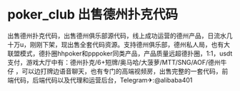# poker_club 出售德州扑克代码
出售德州扑克代码，出售德州俱乐部源代码，线上成功运营的德州产品，日流水几十万u，刚刚下架，现出售全套代码资源。支持德州俱乐部，德州私人局，也有大联盟模式，德扑圈hhpoker和pppoker同类产品，产品质量远超德扑圈，1:1，usdt支付，游戏大厅中有：德州扑克/6+短牌/奥马哈/大菠萝/MTT/SNG/AOF/德州牛仔 ，可以边打牌边语音聊天，也有专门的高端视频房，出售完整的一套代码，前端代码，后端代码以及代理和运营后台，Telegram✈:@alibaba401
